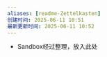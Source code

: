 ```yaml
---
aliases: [readme-Zettelkasten]
创建时间: 2025-06-11 10:51
最新更新时间: 2025-06-11 10:52
---
```

- Sandbox经过整理，放入此处